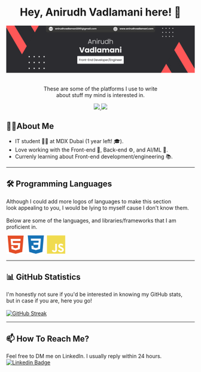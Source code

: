 
  <h1 align="center">Hey, Anirudh Vadlamani here! 👋</h1>
  <img src="Banner.png"> <br><br>
  
  <div align="center">
    <p>
      These are some of the platforms I use to write <br> 
      about stuff my mind is interested in. <br>
    </p>  
    <a href="https://anirudhvadlamani.hashnode.dev/" target="_blank">
      <img src="https://img.shields.io/badge/Hashnode-2962FF?style=for-the-badge&logo=hashnode&logoColor=white">
    </a>
    <a href="https://medium.com/@anirudhvadlamani2001" target="_blank">
      <img src="https://img.shields.io/badge/Medium-12100E?style=for-the-badge&logo=medium&logoColor=white">
    </a>  
  </div>  
  
## 👨‍💻About Me
- IT student 🧑‍🎓 at MDX Dubai (1 year left! 🎓).
- Love working with the Front-end 🎨, Back-end ⚙️, and AI/ML 🤖.
- Currenly learning about Front-end development/engineering 📚.
<hr>

## 🛠️ Programming Languages
Although I could add more logos of languages to make this section <br>
look appealing to you, I would be lying to myself cause I don't know them. <br><br>
Below are some of the languages, and libraries/frameworks that I am proficient in.
<div>
    <img src="https://github.com/devicons/devicon/blob/master/icons/html5/html5-plain.svg" alt="Logo of HTML5" width="50">
    <img src="https://github.com/devicons/devicon/blob/master/icons/css3/css3-plain.svg" alt="Logo of CSS3" width="50">
    <img src="https://github.com/devicons/devicon/blob/master/icons/javascript/javascript-plain.svg" alt="Logo of JavaScript" width="50">
</div>
<hr>

## 📊 GitHub Statistics
I'm honestly not sure if you'd be interested in knowing my GitHub stats, <br>
but in case if you are, here you go! <br><br>
[![GitHub Streak](http://github-readme-streak-stats.herokuapp.com?user=AV2001&theme=dark&background=000000)](https://git.io/streak-stats)
<hr>

## 📫 How To Reach Me?
Feel free to DM me on LinkedIn. I usually reply within 24 hours.
[![Linkedin Badge](https://img.shields.io/badge/LinkedIn-0077B5?style=for-the-badge&logo=linkedin&logoColor=white)](https://www.linkedin.com/in/anirudh-vadlamani/)
